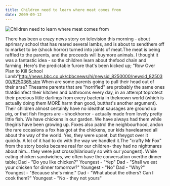 ```yaml
---
title: Children need to learn where meat comes from
date: 2009-09-12
---
```


![Children need to learn where meat comes from](https://source.unsplash.com/LuQ2ex5HY3c/1600x900)

There has been a crazy news story on television this morning - about aprimary school that has reared several lambs, and is about to sendthem off to market to be (shock horror) turned into joints of meat.The meat is being raffled to the parents, and the proceeds will buymore animals. I thought it was a fantastic idea - so the children learn about thefood chain and farming. Here's the predictable furore that's been kicked up; "Row Over Plan to Kill School Lamb"http://news.bbc.co.uk/cbbcnews/hi/newsid_8250000/newsid_8250300/8250365.stm When are some parents going to pull their head out of their arse? Thesame parents that are "horrified" are probably the same ones thatdisinfect their kitchen and bathrooms every day, in an attempt toprotect their precious little darlings from every bacteria in theknown world (which is actually doing them MORE harm than good, butthat's another argument). Their children almost certainly have no ideathat sausages are ground up pig, or that fish fingers are - shockhorror - actually made from lovely pretty little fish. We have chickens in our garden. We have always had them while thegirls have been growing up. Foxes also patrol the neighbourhood, andon the rare occasions a fox has got at the chickens, our kids havelearned all about the way of the world. Yes, they were upset, but theygot over it quickly. A lot of it had to do with the way we handled it.The "crafty Mr Fox" from the story books became real for our children- they had no nightmares about him... they were just cross(hilariously so with our youngest). While eating chicken sandwiches, we often have the conversation overthe dinner table; Dad - "Do you like chicken?" Youngest - "Yep" Dad - "Shall we eat your chicken for dinner tomorrow?" Youngest - "No" Dad - "Why?" Youngest - "Because she's mine." Dad - "What about the others? Can I cook them?" Youngest - "No - they not yours"